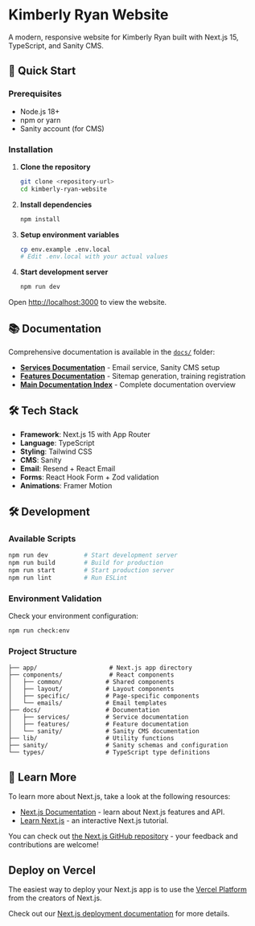 # Kimberly Ryan Website

A modern, responsive website for Kimberly Ryan built with Next.js 15, TypeScript, and Sanity CMS.

## 🚀 Quick Start

### Prerequisites

- Node.js 18+
- npm or yarn
- Sanity account (for CMS)

### Installation

1. **Clone the repository**

   ```bash
   git clone <repository-url>
   cd kimberly-ryan-website
   ```

2. **Install dependencies**

   ```bash
   npm install
   ```

3. **Setup environment variables**

   ```bash
   cp env.example .env.local
   # Edit .env.local with your actual values
   ```

4. **Start development server**
   ```bash
   npm run dev
   ```

Open [http://localhost:3000](http://localhost:3000) to view the website.

## 📚 Documentation

Comprehensive documentation is available in the [`docs/`](./docs/) folder:

- **[Services Documentation](./docs/services/)** - Email service, Sanity CMS setup
- **[Features Documentation](./docs/features/)** - Sitemap generation, training registration
- **[Main Documentation Index](./docs/README.md)** - Complete documentation overview

## 🛠️ Tech Stack

- **Framework**: Next.js 15 with App Router
- **Language**: TypeScript
- **Styling**: Tailwind CSS
- **CMS**: Sanity
- **Email**: Resend + React Email
- **Forms**: React Hook Form + Zod validation
- **Animations**: Framer Motion

## 🛠️ Development

### Available Scripts

```bash
npm run dev          # Start development server
npm run build        # Build for production
npm run start        # Start production server
npm run lint         # Run ESLint
```

### Environment Validation

Check your environment configuration:

```bash
npm run check:env
```

### Project Structure

```
├── app/                    # Next.js app directory
├── components/             # React components
│   ├── common/            # Shared components
│   ├── layout/            # Layout components
│   ├── specific/          # Page-specific components
│   └── emails/            # Email templates
├── docs/                  # Documentation
│   ├── services/          # Service documentation
│   ├── features/          # Feature documentation
│   └── sanity/            # Sanity CMS documentation
├── lib/                   # Utility functions
├── sanity/                # Sanity schemas and configuration
└── types/                 # TypeScript type definitions
```

## 📖 Learn More

To learn more about Next.js, take a look at the following resources:

- [Next.js Documentation](https://nextjs.org/docs) - learn about Next.js features and API.
- [Learn Next.js](https://nextjs.org/learn) - an interactive Next.js tutorial.

You can check out [the Next.js GitHub repository](https://github.com/vercel/next.js) - your feedback and contributions are welcome!

## Deploy on Vercel

The easiest way to deploy your Next.js app is to use the [Vercel Platform](https://vercel.com/new?utm_medium=default-template&filter=next.js&utm_source=create-next-app&utm_campaign=create-next-app-readme) from the creators of Next.js.

Check out our [Next.js deployment documentation](https://nextjs.org/docs/app/building-your-application/deploying) for more details.
